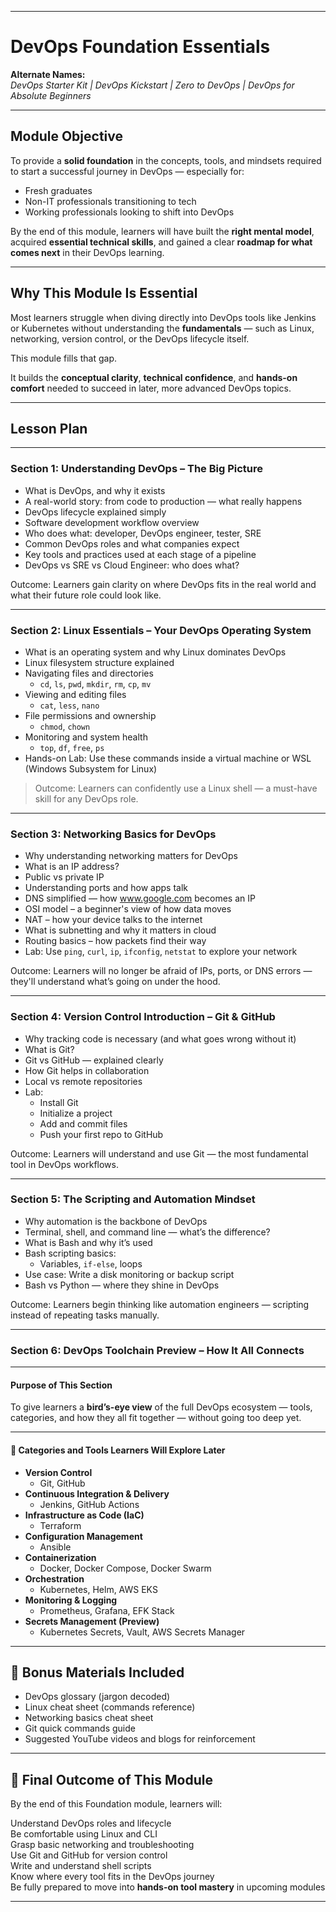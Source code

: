 
---

#  DevOps Foundation Essentials  
**Alternate Names:**  
_DevOps Starter Kit | DevOps Kickstart | Zero to DevOps | DevOps for Absolute Beginners_

---

##  Module Objective

To provide a **solid foundation** in the concepts, tools, and mindsets required to start a successful journey in DevOps — especially for:

- Fresh graduates  
- Non-IT professionals transitioning to tech  
- Working professionals looking to shift into DevOps  

By the end of this module, learners will have built the **right mental model**, acquired **essential technical skills**, and gained a clear **roadmap for what comes next** in their DevOps learning.

---

##  Why This Module Is Essential

Most learners struggle when diving directly into DevOps tools like Jenkins or Kubernetes without understanding the **fundamentals** — such as Linux, networking, version control, or the DevOps lifecycle itself.

This module fills that gap.

It builds the **conceptual clarity**, **technical confidence**, and **hands-on comfort** needed to succeed in later, more advanced DevOps topics.

---

##  Lesson Plan

---

### **Section 1: Understanding DevOps – The Big Picture**

- What is DevOps, and why it exists  
- A real-world story: from code to production — what really happens  
- DevOps lifecycle explained simply  
- Software development workflow overview  
- Who does what: developer, DevOps engineer, tester, SRE  
- Common DevOps roles and what companies expect  
- Key tools and practices used at each stage of a pipeline  
- DevOps vs SRE vs Cloud Engineer: who does what?

 Outcome: Learners gain clarity on where DevOps fits in the real world and what their future role could look like.

---

### **Section 2: Linux Essentials – Your DevOps Operating System**

- What is an operating system and why Linux dominates DevOps  
- Linux filesystem structure explained  
- Navigating files and directories  
  - `cd`, `ls`, `pwd`, `mkdir`, `rm`, `cp`, `mv`  
- Viewing and editing files  
  - `cat`, `less`, `nano`  
- File permissions and ownership  
  - `chmod`, `chown`  
- Monitoring and system health  
  - `top`, `df`, `free`, `ps`  
- Hands-on Lab: Use these commands inside a virtual machine or WSL (Windows Subsystem for Linux)

>  Outcome: Learners can confidently use a Linux shell — a must-have skill for any DevOps role.

---

### **Section 3: Networking Basics for DevOps**

- Why understanding networking matters for DevOps  
- What is an IP address?  
- Public vs private IP  
- Understanding ports and how apps talk  
- DNS simplified — how www.google.com becomes an IP  
- OSI model – a beginner's view of how data moves  
- NAT – how your device talks to the internet  
- What is subnetting and why it matters in cloud  
- Routing basics – how packets find their way  
- Lab: Use `ping`, `curl`, `ip`, `ifconfig`, `netstat` to explore your network

 Outcome: Learners will no longer be afraid of IPs, ports, or DNS errors — they'll understand what’s going on under the hood.

---

### **Section 4: Version Control Introduction – Git & GitHub**

- Why tracking code is necessary (and what goes wrong without it)  
- What is Git?  
- Git vs GitHub — explained clearly  
- How Git helps in collaboration  
- Local vs remote repositories  
- Lab:  
  - Install Git  
  - Initialize a project  
  - Add and commit files  
  - Push your first repo to GitHub

Outcome: Learners will understand and use Git — the most fundamental tool in DevOps workflows.

---

### **Section 5: The Scripting and Automation Mindset**

- Why automation is the backbone of DevOps  
- Terminal, shell, and command line — what’s the difference?  
- What is Bash and why it’s used  
- Bash scripting basics:  
  - Variables, `if-else`, loops  
- Use case: Write a disk monitoring or backup script  
- Bash vs Python — where they shine in DevOps

Outcome: Learners begin thinking like automation engineers — scripting instead of repeating tasks manually.

---

### **Section 6: DevOps Toolchain Preview – How It All Connects**

---

####  Purpose of This Section

To give learners a **bird’s-eye view** of the full DevOps ecosystem — tools, categories, and how they all fit together — without going too deep yet.

---

#### 🔧 Categories and Tools Learners Will Explore Later

- **Version Control**  
  - Git, GitHub  
- **Continuous Integration & Delivery**  
  - Jenkins, GitHub Actions  
- **Infrastructure as Code (IaC)**  
  - Terraform  
- **Configuration Management**  
  - Ansible  
- **Containerization**  
  - Docker, Docker Compose, Docker Swarm  
- **Orchestration**  
  - Kubernetes, Helm, AWS EKS  
- **Monitoring & Logging**  
  - Prometheus, Grafana, EFK Stack  
- **Secrets Management (Preview)**  
  - Kubernetes Secrets, Vault, AWS Secrets Manager  

---

## 🎁 Bonus Materials Included

- DevOps glossary (jargon decoded)  
- Linux cheat sheet (commands reference)  
- Networking basics cheat sheet  
- Git quick commands guide  
- Suggested YouTube videos and blogs for reinforcement  

---

## 🏁 Final Outcome of This Module

By the end of this Foundation module, learners will:

 Understand DevOps roles and lifecycle  
 Be comfortable using Linux and CLI  
 Grasp basic networking and troubleshooting  
 Use Git and GitHub for version control  
 Write and understand shell scripts  
 Know where every tool fits in the DevOps journey  
 Be fully prepared to move into **hands-on tool mastery** in upcoming modules  

---

